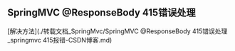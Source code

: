 ## SpringMVC @ResponseBody 415错误处理

[解决方法](./转载文档_SpringMvc/SpringMVC @ResponseBody 415错误处理_springmvc 415报错-CSDN博客.md)